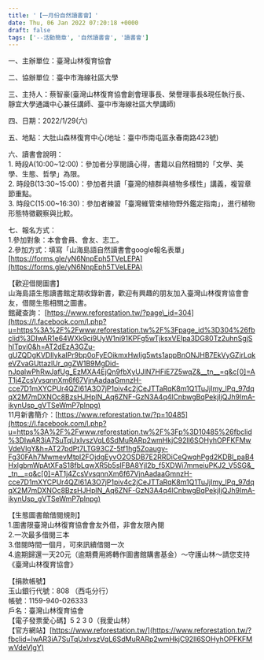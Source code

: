 ```yaml
---
title: '【一月份自然讀書會】'
date: Thu, 06 Jan 2022 07:20:18 +0000
draft: false
tags: ['--活動簡章', '自然讀書會', '讀書會']
---
```


一、主辦單位：臺灣山林復育協會

二、協辦單位：臺中市海線社區大學

三、主持人：蔡智豪(臺灣山林復育協會創會理事長、榮譽理事長&現任執行長、靜宜大學通識中心兼任講師、臺中市海線社區大學講師)

四、日期：2022/1/29(六)

五、地點：大肚山森林復育中心(地址：臺中市南屯區永春南路423號)

六、讀書會說明：  
1\. 時段A(10:00~12:00)：參加者分享閱讀心得，書籍以自然相關的「文學、美學、生態、哲學」為限。  
2\. 時段B(13:30~15:00)：參加者共讀「臺灣的植群與植物多樣性」講義，複習章節重點。  
3\. 時段C(15:00~16:30)：參加者練習「臺灣維管束植物野外鑑定指南」，進行植物形態特徵觀察與比較。

七、報名方式：  
1.參加對象：本會會員、會友、志工。  
2.參加方式：填寫「山海島語自然讀書會google報名表單」  
[https://forms.gle/yN6NnpEph5TVeLEPA](https://forms.gle/yN6NnpEph5TVeLEPA)

【歡迎借閱圖書】  
山海島語生態讀書館定期收錄新書，歡迎有興趣的朋友加入臺灣山林復育協會會友，借閱生態相關之圖書。  
館藏查詢： [https://www.reforestation.tw/?page\_id=304](https://l.facebook.com/l.php?u=https%3A%2F%2Fwww.reforestation.tw%2F%3Fpage_id%3D304%26fbclid%3DIwAR1e64WXk9ci9UyW1ni91KPFg5wTjksxVEIpa3DG80Tz2uhnSgjShITpvi0&h=AT2dEzA3GZu-gUZQDgKVDlIykaIPr9bp0oFyEOikmxHwIjg5wts1appBnONJHB7EkVyGZjrLqkeVZvaGUttazlUr_qgZW1B9MgDid-nJpalwPhRwJafUg_EzMXA4EjQn9fbXyUJlN7HFiE7Z5wqZ&__tn__=q&c[0]=AT1j4ZcsVvsqnnXm6f67VjnAadaaGmnzH-cce7D1mXYCPUr4QZI61A3O7jP1piv4c2jCeJTTaRqK8m1Q1TuJjImy_lPq_97dqqX2M7mDXNOc8BzsHJHplN_Aq6ZNF-GzN3A4q4lCnbwgBqPekjIjQJh9ImA-ikynUsp_gVTSeWmP7plnpg)  
11月新書簡介：[https://www.reforestation.tw/?p=10485](https://l.facebook.com/l.php?u=https%3A%2F%2Fwww.reforestation.tw%2F%3Fp%3D10485%26fbclid%3DIwAR3iA7SuTqUxIvszVqL6SdMuRARp2wmHkjC92ll6SOHyhOPFKFMwVdeVlgY&h=AT27pdPt7LTG93CZ-5tf1hg5Zoaugy-Fg30FAh7MwmevMtpl2FOjdgEyvO2OSDB7E2RRDiCeQwqhPgd2KDBl_paB4HxlgbmWpAtXFaS18fbLqwXR5b5slFBA8YjI2b_f5XDWi7mmeiuPKJ2_V5SG&__tn__=q&c[0]=AT1j4ZcsVvsqnnXm6f67VjnAadaaGmnzH-cce7D1mXYCPUr4QZI61A3O7jP1piv4c2jCeJTTaRqK8m1Q1TuJjImy_lPq_97dqqX2M7mDXNOc8BzsHJHplN_Aq6ZNF-GzN3A4q4lCnbwgBqPekjIjQJh9ImA-ikynUsp_gVTSeWmP7plnpg)

【生態圖書館借閱規則】  
1.圖書限臺灣山林復育協會會友外借，非會友限內閱  
2.一次最多借閱三本  
3.借閱時間一個月，可來訊續借閱一次  
4.逾期歸還一天20元（逾期費用將轉作圖書館購書基金）～守護山林～請您支持《臺灣山林復育協會》  

【捐款帳號】  
玉山銀行代號：808 （西屯分行）  
帳號：1159-940-026333  
戶名：臺灣山林復育協會  
【電子發票愛心碼】5 2 3 0（我愛山林）  
【官方網站】[https://www.reforestation.tw/](https://www.reforestation.tw/?fbclid=IwAR3iA7SuTqUxIvszVqL6SdMuRARp2wmHkjC92ll6SOHyhOPFKFMwVdeVlgY)